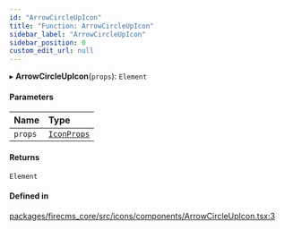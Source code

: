 ```yaml
---
id: "ArrowCircleUpIcon"
title: "Function: ArrowCircleUpIcon"
sidebar_label: "ArrowCircleUpIcon"
sidebar_position: 0
custom_edit_url: null
---
```


▸ **ArrowCircleUpIcon**(`props`): `Element`

#### Parameters

| Name | Type |
| :------ | :------ |
| `props` | [`IconProps`](../types/IconProps.md) |

#### Returns

`Element`

#### Defined in

[packages/firecms_core/src/icons/components/ArrowCircleUpIcon.tsx:3](https://github.com/FireCMSco/firecms/blob/d45f3739/packages/firecms_core/src/icons/components/ArrowCircleUpIcon.tsx#L3)
